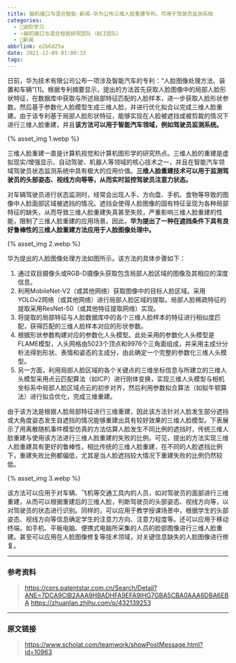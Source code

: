 ```yaml
---
title: 脑机接口与混合智能-新闻-华为公布三维人脸重建专利，可用于驾驶员监测系统
categories:
  - 🌙进阶学习
  - ⭐脑机接口与混合智能研究团队（BCI团队）
  - 💫新闻
abbrlink: e2b6d25a
date: 2021-12-09 01:09:33
tags:
---
```


日前，华为技术有限公司公布一项涉及智能汽车的专利：“人脸图像处理方法、装置和车辆”[1]。根据专利摘要显示，提出的方法首先获取人脸图像中的局部人脸形状特征，在数据库中获取与所述局部特征匹配的人脸样本，进一步获取人脸形状参数。然后基于参数化人脸模型生成三维人脸，并进行优化拟合以完成三维人脸重建。由于该专利基于局部人脸形状特征，能够实现在人脸被遮挡或被剪裁的情况下进行三维人脸重建，并且**该方法可以用于智能汽车领域，例如驾驶员监测系统。**

{% asset_img 1.webp %}

<!--more-->

三维人脸重建一直是计算机视觉和计算机图形学的研究热点。三维人脸的重建是虚拟现实/增强显示、自动驾驶、机器人等领域的核心技术之一，并且在智能汽车领域驾驶员状态监测系统中具有极大的应用价值。**三维人脸重建技术可以用于监测驾驶员的头部姿态、视线方向等等，从而实时监控驾驶员注意力状态。**

对车辆驾驶员进行状态监测时，经常会出现人手、方向盘、手机、食物等导致的图像中人脸面部区域被遮挡的情况。遮挡会使得人脸图像的固有特征呈现为各种局部特征的缺失，从而导致三维人脸重建失真甚至失败，严重影响三维人脸重建的性能，限制了三维人脸重建的应用场景。因此，**华为提出了一种在遮挡条件下具有良好鲁棒性的三维人脸重建方法应用于人脸图像处理中。**

{% asset_img 2.webp %}

华为提出的人脸图像处理方法如图所示。该方法的具体步骤如下：

1. 通过双目摄像头或RGB-D摄像头获取包含局部人脸区域的图像及其相应的深度信息。
2. 利用MobileNet-V2（或其他网络）获取图像中的目标人脸区域。采用YOLOv2网络（或其他网络）进行局部人脸区域的提取。局部人脸稀疏特征的提取采用ResNet-50（或其他特征提取网络）实现。
3. 将提取的局部特征与人脸数据库中的各个三维人脸样本的特征进行相似度匹配，获得匹配的三维人脸样本对应的形状参数。
4. 根据形状参数构建对应的参数化人头模型。此处采用的参数化人头模型是FLAME模型，人头网格由5023个顶点和9976个三角面组成，并采用主成分分析法得到形状、表情和姿态的主成分，由此确定一个完整的参数化三维人头模型。
5. 另一方面，利用局部人脸区域的各个关键点的三维坐标信息与所建立的三维人头模型采用点云匹配算法（如ICP）进行刚体变换，实现三维人头模型与相机坐标系中局部人脸区域点云的初步对齐，然后利用参数拟合算法（如拟牛顿算法）进行拟合优化，完成三维重建。

由于该方法是根据人脸局部特征进行三维重建，因此该方法针对人脸发生部分遮挡或大角度姿态发生自遮挡的情况能够重建出具有较好效果的三维人脸模型。下表展示了用离散随机事件模型仿真的方法估算人脸发生不同比例的遮挡时，传统三维人脸重建与使用该方法进行三维人脸重建的失败的比例。可见，提出的方法实现三维人脸重建具有更好的鲁棒性，相比传统的三维人脸重建，在不同的人脸遮挡比例下，重建失败比例都偏低，尤其是当人脸遮挡较大情况下重建失败的比例仍然较低。

{% asset_img 3.webp %}

该方法可以应用于对车辆、飞机等交通工具内的人员，如对驾驶员的面部进行三维重建，从而可以根据重建后的三维人脸，判断驾驶员的头部姿态、视线方向等，以对驾驶员的状态进行识别。同样的，可以应用于教学授课场景中，根据学生的头部姿态、视线方向等信息确定学生的注意力方向、注意力程度等。还可以应用于移动终端，如手机、平板电脑、便携式电脑所采集的人员的脸部图像进行三维人脸重建。甚至可以应用在人脸图像修复等技术领域，对关键信息缺失的人脸图像进行修复。

***

### 参考资料

> <https://cprs.patentstar.com.cn/Search/Detail?ANE=7DCA9CIB2AAA9HBADHFA9EFA9IHG7GBA5CBA0AAA6DBA6EBA>
> <https://zhuanlan.zhihu.com/p/432139253>

***

### 原文链接

> <https://www.scholat.com/teamwork/showPostMessage.html?id=10963>
